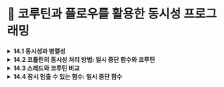 # 📌 코루틴과 플로우를 활용한 동시성 프로그래밍

<details>
<summary><strong>14.1 동시성과 병렬성</strong></summary>
  
- 동시성은 여러 작업을 동시에 실행하는 것
- 하지만 모든 작업을 물리적으로 함계 실행할 필요는 없음
- 코드의 여러 부분을 돌아가면서  실행하는 것도 동시성 시스템
- CPU 코어가 하나뿐인 시스템에서 실행되는 애플리케이션까지도 동시성을 사용할 수 있다는 듯
- 이런 경우 여러 동시성 태스크를 계속 전환해 가면서 동시성을 달성

- 병렬성은 여러 작업을 여러 CPU 코어에서 물리적으로 동시에 실행하는 것을 말함
- 병렬 계산은 현대적 멀티코어 하드웨어를 효과적으로 사용할 수 있고, 그 효율을 더 높이는 경우도 많음
</details>

<details>
<summary><strong>14.2 코틀린의 동시성 처리 방법: 일시 중단 함수와 코루틴 </strong></summary>
  
- 코루틴은 코틀린의 강력한 특징으로 비동기적으로 실행되는 넌블로킹 동시성 코드를 우아하게 작성할 수있게 해줌
- 스레드와 같은 전통적 방법과 비교하면 코루틴이 훨씬 가볍게 작동
- 구조화된 동시성을 통해 코루틴은 동시성 작업과 그 생명주기를 관리할 수 있는 기능도 제공
</details>

<details>
<summary><strong>14.3 스레드와 코루틴 비교</strong></summary>
  
### **스레드(Thread)**

- 운영체제(OS) 단위의 동시성 실행 단위
- 각 스레드는 자체 스택 메모리를 사용
- 스레드는 생성 비용이 높음 (수 ms~수십 ms)
- 수천 개 이상의 스레드 생성은 메모리, 스케줄링 비용 측면에서 한계가 있음

### **코루틴(Coroutine)**

- 언어 단위의 동시성 실행 단위 (Kotlin 언어 레벨에서 제공)
- 스레드보다 가볍고 효율적
    - 단일 스레드 위에서 수만 개의 코루틴 동시 실행 가능
    - 코루틴은 **스레드 풀** 또는 메인 스레드 위에서 동작
- 컨텍스트 스위칭 비용이 낮음 (스레드와 달리 OS 개입이 거의 없음)
- suspend/resume로 상태 저장 및 재개 → 비동기 작업에 적합

| **항목** | **스레드(Thread)** | **코루틴(Coroutine)** |
| --- | --- | --- |
| 생성 비용 | 높음 | 낮음 |
| 실행 단위 | OS 단위 | 언어 단위 (Kotlin) |
| 개수 | 수천 개 한계 | 수만 개 가능 |
| 컨텍스트 전환 비용 | 높음 | 낮음 |
| 비동기 지원 | 직접 관리 (callback, Future 등) | 언어 차원 (suspend, launch) |

</details>


<details>
<summary><strong>14.4 잠시 멈출 수 있는 함수: 일시 중단 함수</strong></summary>

- 코틀린 코루틴이 스레드, 반응형 스트림, 콜백과 같은 다른 동시성 접근 방식과 다른 핵심 속성으로 상당수의 경우 코드 형태를 크게 변경할 필요가 없다는 점

## 14.4.1 일시 중단 함수를 사용한 코드는 순차적을 보인다

- 코루틴의 `일시 중단 함수(suspend 함수)`를 사용하면, 코드가 **비동기 작업임에도 마치 동기적이고 순차적인 코드처럼 보임**
- 콜백 기반의 코드(콜백 지옥)나 반응형 스트림 코드와 달리, 코루틴의 `suspend` 함수는 **중단과 재개**가 자연스럽게 처리되므로 코드의 가독성이 높아짐

```kotlin
// 콜백 기반
api.fetchData { result ->
    process(result) {
        updateUI(it)
    }
}
```

```kotlin
// 코루틴
val data = api.fetchData()
val processed = process(data)
updateUI(processed)
```

</details>
